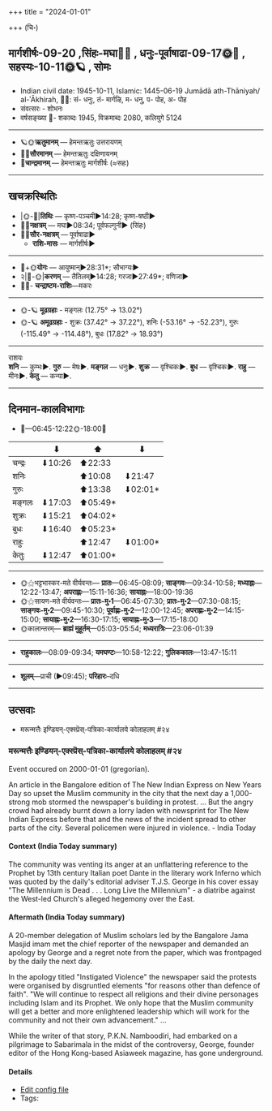 +++
title = "2024-01-01"

+++
(चि॰)
## मार्गशीर्षः-09-20  ,सिंहः-मघा🌛🌌  ,  धनुः-पूर्वाषाढा-09-17🌞🌌  ,  सहस्यः-10-11🌞🪐  , सोमः
- Indian civil date: 1945-10-11, Islamic: 1445-06-19 Jumādā ath-Thāniyah/ al-ʾĀkhirah, 🌌🌞: सं- धनुः, तं- मार्गऴि, म- धनु, प- पोह, अ- पोह
- संवत्सरः - शोभनः
- वर्षसङ्ख्या 🌛- शकाब्दः 1945, विक्रमाब्दः 2080, कलियुगे 5124
___________________
- 🪐🌞**ऋतुमानम्** — हेमन्तऋतुः उत्तरायणम्
- 🌌🌞**सौरमानम्** — हेमन्तऋतुः दक्षिणायनम्
- 🌛**चान्द्रमानम्** — हेमन्तऋतुः मार्गशीर्षः (≈सहः)
___________________


## खचक्रस्थितिः
- |🌞-🌛|**तिथिः** — कृष्ण-पञ्चमी►14:28; कृष्ण-षष्ठी►  
- 🌌🌛**नक्षत्रम्** — मघा►08:34; पूर्वफल्गुनी► (सिंहः)  
- 🌌🌞**सौर-नक्षत्रम्** — पूर्वाषाढा►  
  - **राशि-मासः** — मार्गशीर्षः► 
___________________
- 🌛+🌞**योगः** — आयुष्मान्►28:31*; सौभाग्यः►  
- २|🌛-🌞|**करणम्** — तैतिलम्►14:28; गरजा►27:49*; वणिजा►  
- 🌌🌛- **चन्द्राष्टम-राशिः**—मकरः  
___________________
- 🌞-🪐 **मूढग्रहाः** - मङ्गलः (12.75° → 13.02°)
- 🌞-🪐 **अमूढग्रहाः** - शुक्रः (37.42° → 37.22°), शनिः (-53.16° → -52.23°), गुरुः (-115.49° → -114.48°), बुधः (17.82° → 18.93°)
___________________
राशयः  
**शनि** — कुम्भः►. **गुरु** — मेषः►. **मङ्गल** — धनुः►. **शुक्र** — वृश्चिकः►. **बुध** — वृश्चिकः►. **राहु** — मीनः►. **केतु** — कन्या►. 
___________________


## दिनमान-कालविभागाः
- 🌅—06:45-12:22🌞-18:00🌇  

|      |⬇     |⬆     |⬇     |
|------|-----|-----|------|
|चन्द्रः|⬇10:26 |⬆22:33 |     |
|शनिः   |     |⬆10:08 |⬇21:47 |
|गुरुः  |     |⬆13:38 |⬇02:01*|
|मङ्गलः |⬇17:03 |⬆05:49*|     |
|शुक्रः |⬇15:21 |⬆04:02*|     |
|बुधः   |⬇16:40 |⬆05:23*|     |
|राहुः  |     |⬆12:47 |⬇01:00*|
|केतुः  |⬇12:47 |⬆01:00*|     |
___________________
- 🌞⚝भट्टभास्कर-मते वीर्यवन्तः— **प्रातः**—06:45-08:09; **साङ्गवः**—09:34-10:58; **मध्याह्नः**—12:22-13:47; **अपराह्णः**—15:11-16:36; **सायाह्नः**—18:00-19:36  
- 🌞⚝सायण-मते वीर्यवन्तः— **प्रातः-मु॰1**—06:45-07:30; **प्रातः-मु॰2**—07:30-08:15; **साङ्गवः-मु॰2**—09:45-10:30; **पूर्वाह्णः-मु॰2**—12:00-12:45; **अपराह्णः-मु॰2**—14:15-15:00; **सायाह्नः-मु॰2**—16:30-17:15; **सायाह्नः-मु॰3**—17:15-18:00  
- 🌞कालान्तरम्— **ब्राह्मं मुहूर्तम्**—05:03-05:54; **मध्यरात्रिः**—23:06-01:39  
___________________
- **राहुकालः**—08:09-09:34; **यमघण्टः**—10:58-12:22; **गुलिककालः**—13:47-15:11  
___________________
- **शूलम्**—प्राची (►09:45); **परिहारः**–दधि  
___________________

## उत्सवाः
- मरून्मत्तैः इण्डियन्-एक्स्प्रॆस्-पत्रिका-कार्यालये कोलाहलम् #२४
### मरून्मत्तैः इण्डियन्-एक्स्प्रॆस्-पत्रिका-कार्यालये कोलाहलम् #२४

Event occured on 2000-01-01 (gregorian). 

An article in the Bangalore edition of The New Indian Express on New Years Day so upset the Muslim community in the city that the next day a 1,000-strong mob stormed the newspaper's building in protest. ... But the angry crowd had already burnt down a lorry laden with newsprint for The New Indian Express before that and the news of the incident spread to other parts of the city. Several policemen were injured in violence. - India Today

#### Context (India Today summary)
The community was venting its anger at an unflattering reference to the Prophet by 13th century Italian poet Dante in the literary work Inferno which was quoted by the daily's editorial adviser T.J.S. George in his cover essay "The Millennium is Dead . . . Long Live the Millennium" - a diatribe against the West-led Church's alleged hegemony over the East.


#### Aftermath (India Today summary)
A 20-member delegation of Muslim scholars led by the Bangalore Jama Masjid imam met the chief reporter of the newspaper and demanded an apology by George and a regret note from the paper, which was frontpaged by the daily the next day.

In the apology titled "Instigated Violence" the newspaper said the protests were organised by disgruntled elements "for reasons other than defence of faith". "We will continue to respect all religions and their divine personages including Islam and its Prophet. We only hope that the Muslim community will get a better and more enlightened leadership which will work for the community and not their own advancement." ...

While the writer of that story, P.K.N. Namboodiri, had embarked on a pilgrimage to Sabarimala in the midst of the controversy, George, founder editor of the Hong Kong-based Asiaweek magazine, has gone underground.

#### Details
- [Edit config file](https://github.com/jyotisham/adyatithi/blob/master/mahApuruSha/xatra-later/gregorian/day/01/01/muslim-riot_against_indian_express.toml)
- Tags: 


